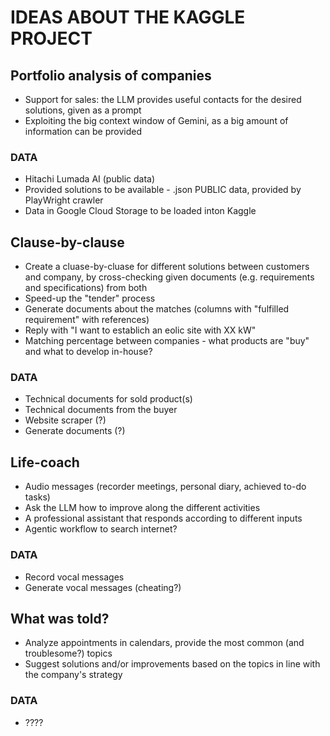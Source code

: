 # IDEAS ABOUT THE KAGGLE PROJECT
## Portfolio analysis of companies
- Support for sales: the LLM provides useful contacts for the desired solutions, given as a prompt
- Exploiting the big context window of Gemini, as a big amount of information can be provided
### DATA
- Hitachi Lumada AI (public data)
- Provided solutions to be available - .json PUBLIC data, provided by PlayWright crawler
- Data in Google Cloud Storage to be loaded inton Kaggle

## Clause-by-clause
- Create a cluase-by-cluase for different solutions between customers and company, by cross-checking given documents (e.g. requirements and specifications) from both
 - Speed-up the "tender" process
 - Generate documents about the matches (columns with "fulfilled requirement" with references)
 - Reply with "I want to establich an eolic site with XX kW"
 - Matching percentage between companies - what products are "buy" and what to develop in-house?
 ### DATA
 - Technical documents for sold product(s)
 - Technical documents from the buyer
 - Website scraper (?)
 - Generate documents (?)

## Life-coach
- Audio messages (recorder meetings, personal diary, achieved to-do tasks)
- Ask the LLM how to improve along the different activities
- A professional assistant that responds according to different inputs
- Agentic workflow to search internet?
### DATA
- Record vocal messages 
- Generate vocal messages (cheating?)

## What was told?
- Analyze appointments in calendars, provide the most common (and troublesome?) topics
- Suggest solutions and/or improvements based on the topics in line with the company's strategy
### DATA
- ????